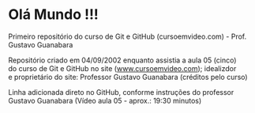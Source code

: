 # Olá Mundo !!!
 Primeiro repositório do curso de Git e GitHub (cursoemvideo.com) - Prof. Gustavo Guanabara

 Repositório criado em 04/09/2002 enquanto assistia a aula 05 (cinco) <br>
 do curso de Git e GitHub no site (www.cursoemvideo.com); idealizdor <br>
 e proprietário do site: Professor Gustavo Guanabara (créditos pelo curso)
 
 Linha adicionada direto no GitHub, conforme instruções do professor <br>
 Gustavo Guanabara (Vídeo aula 05 - aprox.: 19:30 minutos)
